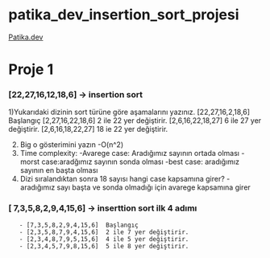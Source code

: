 # patika_dev_insertion_sort_projesi

[Patika.dev](https://www.patika.dev/tr)

# Proje 1 
   ###  [22,27,16,12,18,6] -> insertion sort

 1)Yukarıdaki dizinin sort türüne göre aşamalarını yazınız.
    [22,27,16,2,18,6]  Başlangıç
    [2,27,16,22,18,6]  2 ile 22 yer değiştirir.
    [2,6,16,22,18,27]  6 ile 27 yer değiştirir.
    [2,6,16,18,22,27]  18 ie 22 yer değiştirir.
    
  2) Big o gösterimini yazın
    -O(n^2)
  3) Time complexity:
    -Avarege case: Aradığımız sayının ortada olması
    -morst case:aradğımız sayının sonda olması
    -best case: aradığımız sayının en başta olması
  4) Dizi sıralandıktan sonra 18 sayısı hangi case kapsamına girer?
     -aradığımız sayı başta ve sonda olmadığı için avarege kapsamına girer

  ###  [ 7,3,5,8,2,9,4,15,6] -> inserttion sort ilk 4 adımı
       - [7,3,5,8,2,9,4,15,6]  Başlangıç
       - [2,3,5,8,7,9,4,15,6]  2 ile 7 yer değiştirir.
       - [2,3,4,8,7,9,5,15,6]  4 ile 5 yer değiştirir.
       - [2,3,4,5,7,9,8,15,6]  5 ile 8 yer değiştirir.
